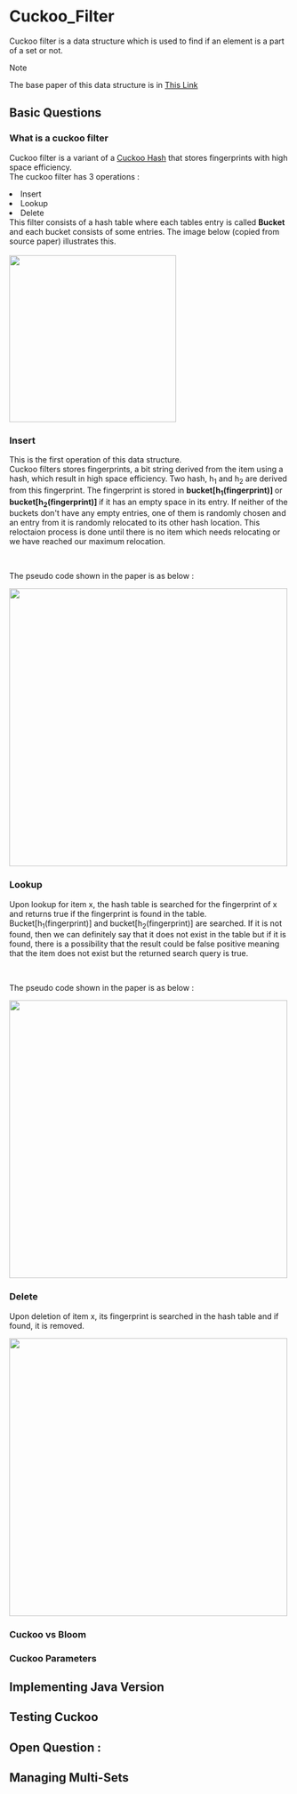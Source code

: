# Cuckoo_Filter
Cuckoo filter is a data structure which is used to find if an element is a part of a set or not. <br>

> [!NOTE]
> The base paper of this data structure is in [This Link](https://ieeexplore.ieee.org/document/9212434)
## Basic Questions
### What is a cuckoo filter
Cuckoo filter is a variant of a [Cuckoo Hash](https://en.wikipedia.org/wiki/Cuckoo_hashing) that stores fingerprints with high space efficiency. <br>
The cuckoo filter has 3 operations : 
<li> Insert </li>
<li> Lookup </li>
<li> Delete </li>
This filter consists of a hash table where each tables entry is called <b>Bucket</b> and each bucket consists of some entries. The image below (copied from source paper) illustrates this.
<br><br>

<img src="https://github.com/bigwhoman/Cuckoo_Filter/assets/79264715/e89a29b9-a911-4eb4-845c-093dbd15ae8a" width="300">
<br>

### Insert
This is the first operation of this data structure. <br>
Cuckoo filters stores fingerprints, a bit string derived from the item using a hash, which result in high space efficiency. Two hash, h<sub>1</sub> and h<sub>2</sub> are derived from this fingerprint.
The fingerprint is stored in <b> bucket\[h<sub>1</sub>(fingerprint)\] </b> or <b> bucket\[h<sub>2</sub>(fingerprint)\] </b> if it has an empty space in its entry. If neither of the buckets don't have any
empty entries, one of them is randomly chosen and an entry from it is randomly relocated to its other hash location. This reloctaion process is done until there is no item which needs relocating or we have reached our maximum
relocation.

<br>

The pseudo code shown in the paper is as below : 

<img src="https://github.com/bigwhoman/Cuckoo_Filter/assets/79264715/c8827636-79e5-4978-9c73-5402510b520e" width="500">


### Lookup
Upon lookup for item x, the hash table is searched for the fingerprint of x and returns true if the fingerprint is found in the table. Bucket\[h<sub>1</sub>(fingerprint)\] and bucket\[h<sub>2</sub>(fingerprint)\] are searched.
If it is not found, then we can definitely say that it does not exist in the table but if it is found, there is a possibility that the result could be false positive meaning that the item does not exist but the returned search query
is true.

<br>

The pseudo code shown in the paper is as below : 

<img src="https://github.com/bigwhoman/Cuckoo_Filter/assets/79264715/d60c4ffc-4d78-4ca6-bb75-2a89288fdbe6" width="500">


### Delete
Upon deletion of item x, its fingerprint is searched in the hash table and if found, it is removed.

<img src="https://github.com/bigwhoman/Cuckoo_Filter/assets/79264715/7bf0b0f4-c805-4641-b845-c6e42a63f02b" width="500">

### Cuckoo vs Bloom
### Cuckoo Parameters

## Implementing Java Version

## Testing Cuckoo 

## Open Question : 

## Managing Multi-Sets
